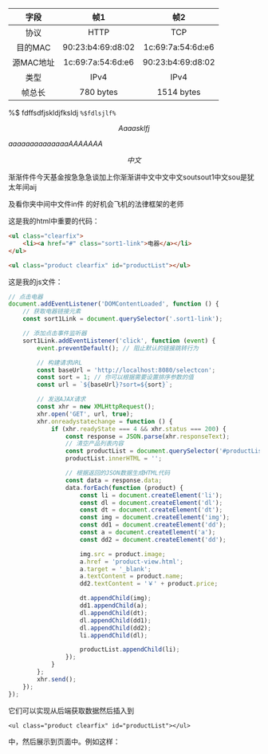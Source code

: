 
|字段|帧1|帧2|
|:-:|:-:|:-:|
|协议|HTTP|TCP|
|目的MAC|90:23:b4:69:d8:02 |1c:69:7a:54:6d:e6|
|源MAC地址|1c:69:7a:54:6d:e6 |90:23:b4:69:d8:02|
|类型|IPv4|IPv4|
|帧总长 |780 bytes|1514 bytes|

%$ fdffsdfjskldjfksldj
`%$fdlsjlf%`

$$
Aaaasklfj
$$

$aaaaaaaaaaaaaaAAAAAAA$


$$
中文
$$

渐渐件件今天基金按急急急谈加上你渐渐讲中文中文中文soutsout1中文sou是犹太年间aij

  及看你夹中间中文件in件
的好机会飞机的法律框架的老师


这是我的html中重要的代码：
```html
<ul class="clearfix">
	<li><a href="#" class="sort1-link">电器</a></li>
</ul>

<ul class="product clearfix" id="productList"></ul>
```

这是我的js文件：
```js
// 点击电器
document.addEventListener('DOMContentLoaded', function () {
    // 获取电器链接元素
    const sort1Link = document.querySelector('.sort1-link');

    // 添加点击事件监听器
    sort1Link.addEventListener('click', function (event) {
        event.preventDefault(); // 阻止默认的链接跳转行为

        // 构建请求URL
        const baseUrl = 'http://localhost:8080/selectcon';
        const sort = 1; // 你可以根据需要设置排序参数的值
        const url = `${baseUrl}?sort=${sort}`;

        // 发送AJAX请求
        const xhr = new XMLHttpRequest();
        xhr.open('GET', url, true);
        xhr.onreadystatechange = function () {
            if (xhr.readyState === 4 && xhr.status === 200) {
                const response = JSON.parse(xhr.responseText);
                // 清空产品列表内容
                const productList = document.querySelector('#productList');
                productList.innerHTML = '';

                // 根据返回的JSON数据生成HTML代码
                const data = response.data;
                data.forEach(function (product) {
                    const li = document.createElement('li');
                    const dl = document.createElement('dl');
                    const dt = document.createElement('dt');
                    const img = document.createElement('img');
                    const dd1 = document.createElement('dd');
                    const a = document.createElement('a');
                    const dd2 = document.createElement('dd');

                    img.src = product.image;
                    a.href = 'product-view.html';
                    a.target = '_blank';
                    a.textContent = product.name;
                    dd2.textContent = '￥' + product.price;

                    dt.appendChild(img);
                    dd1.appendChild(a);
                    dl.appendChild(dt);
                    dl.appendChild(dd1);
                    dl.appendChild(dd2);
                    li.appendChild(dl);

                    productList.appendChild(li);
                });
            }
        };
        xhr.send();
    });
});
```

它们可以实现从后端获取数据然后插入到
```
<ul class="product clearfix" id="productList"></ul>
```
中，然后展示到页面中。例如这样：
```html

```